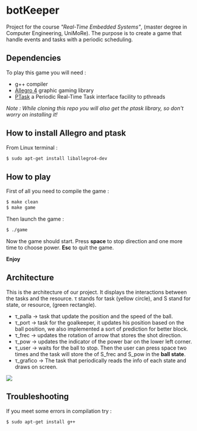 # botKeeper

Project for the course *"Real-Time Embedded Systems"*, (master degree in Computer Engineering, UniMoRe).
The purpose is to create a game that handle events and tasks with a periodic scheduling.


## Dependencies

To play this game you will need :
- g++ compiler
- [Allegro 4](https://liballeg.org) graphic gaming library
- [PTask](https://github.com/glipari/ptask) a Periodic Real-Time Task interface facility to pthreads

*Note : While cloning this repo you will also get the ptask library, so don't worry on installing it!*


## How to install Allegro and ptask

From Linux terminal :
```bash
$ sudo apt-get install liballegro4-dev
```


## How to play

First of all you need to compile the game :
```bash
$ make clean
$ make game
```

Then launch the game :
```bash
$ ./game
```

Now the game should start.
Press **space** to stop direction and one more time to choose power.
**Esc** to quit the game.

**Enjoy**


## Architecture

This is the architecture of our project. It displays the interactions between
the tasks and the resource.
τ stands for task (yellow circle), and S stand for state, or resource, (green rectangle).
- τ_palla -> task that update the position and the speed of the ball.
- τ_port -> task for the goalkeeper, it updates his position based on the ball position,
we also implemented a sort of prediction for better block.
- τ_frec -> updates the rotation of arrow that stores the shot direction.
- τ_pow -> updates the indicator of the power bar on the lower left corner.
- τ_user -> waits for the ball to stop. Then the user can press space two times and
the task will store the of S_frec and S_pow in the **ball state**.
- τ_grafico -> The task that periodically reads the info of each state and draws on screen.

![](!img/architecture.png)

## Troubleshooting

If you meet some errors in compilation try :
```bash
$ sudo apt-get install g++
```
